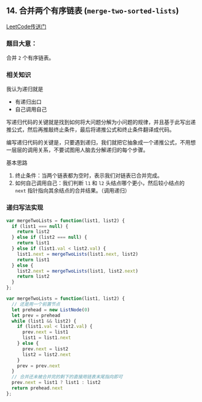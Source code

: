 ## 14. 合并两个有序链表 (`merge-two-sorted-lists`)
[LeetCode传送门](https://leetcode-cn.com/problems/merge-two-sorted-lists/)


### 题目大意：
合并 `2` 个有序链表。

### 相关知识
我认为递归就是
* 有递归出口
* 自己调用自己


写递归代码的关键就是找到如何将大问题分解为小问题的规律，并且基于此写出递推公式，然后再推敲终止条件，最后将递推公式和终止条件翻译成代码。

编写递归代码的关键是，只要遇到递归，我们就把它抽象成一个递推公式，不用想一层层的调用关系，不要试图用人脑去分解递归的每个步骤。

基本思路
1. 终止条件：当两个链表都为空时，表示我们对链表已合并完成。
2. 如何自己调用自己：我们判断 `l1` 和 `l2` 头结点哪个更小，然后较小结点的 `next` 指针指向其余结点的合并结果。（调用递归）

### 递归写法实现
```JavaScript
var mergeTwoLists = function(list1, list2) {
  if (list1 === null) {
    return list2
  } else if (list2 === null) {
    return list1
  } else if (list1.val < list2.val) {
    list1.next = mergeTwoLists(list1.next, list2)
    return list1
  } else {
    list2.next = mergeTwoLists(list1, list2.next)
    return list2
  }
};
```

```JavaScript
var mergeTwoLists = function(list1, list2) {
  // 还是用一个前置节点
  let prehead = new ListNode(0)
  let prev = prehead
  while (list1 && list2) {
    if (list1.val < list2.val) {
      prev.next = list1
      list1 = list1.next
    } else {
      prev.next = list2
      list2 = list2.next
    }
    prev = prev.next
  }
  // 合并还未被合并完的剩下的直接用链表末尾指向即可
  prev.next = list1 ? list1 : list2
  return prehead.next
};
```